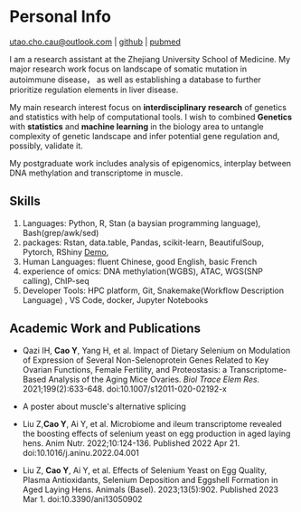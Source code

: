 # Personal Info
utao.cho.cau@outlook.com | [github](https://github.com/utao-cao) | [pubmed](https://pubmed.ncbi.nlm.nih.gov/?term=yutao+cao%5Bfau%5D+china+agricultural+university%5Baffiliation%5D)

I am a research assistant at the Zhejiang University School of Medicine. My major research work focus on landscape of somatic mutation in autoimmune disease， as well as establishing a database to further prioritize regulation elements in liver disease.

My main research interest focus on **interdisciplinary research** of genetics and statistics with help of computational tools. I wish to combined **Genetics** with **statistics** and **machine learning** in the biology area to untangle complexity of genetic landscape and infer potential gene regulation and, possibly, validate it.

My postgraduate work includes analysis of epigenomics, interplay between DNA methylation and transcriptome in muscle.

## Skills
1. Languages: Python, R, Stan (a baysian programming language), Bash(grep/awk/sed)
2. packages: Rstan, data.table, Pandas, scikit-learn, BeautifulSoup, Pytorch, RShiny [Demo](https://derekterry.shinyapps.io/dataPresentation/),
3. Human Languages: fluent Chinese, good English, basic French
4. experience of omics: DNA methylation(WGBS), ATAC, WGS(SNP calling), ChIP-seq
5. Developer Tools: HPC platform, Git, Snakemake(Workflow Description Language) , VS Code, docker, Jupyter Notebooks

## Academic Work and Publications 
- Qazi IH, **Cao Y**, Yang H, et al. Impact of Dietary Selenium on Modulation of Expression of Several Non-Selenoprotein Genes Related to Key Ovarian Functions, Female Fertility, and Proteostasis: a Transcriptome-Based Analysis of the Aging Mice Ovaries. _Biol Trace Elem Res_. 2021;199(2):633-648. doi:10.1007/s12011-020-02192-x
- A poster about muscle's alternative splicing

- Liu Z,**Cao Y**, Ai Y, et al. Microbiome and ileum transcriptome revealed the boosting effects of selenium yeast on egg production in aged laying hens. Anim Nutr. 2022;10:124-136. Published 2022 Apr 21. doi:10.1016/j.aninu.2022.04.001

- Liu Z, **Cao Y**, Ai Y, et al. Effects of Selenium Yeast on Egg Quality, Plasma Antioxidants, Selenium Deposition and Eggshell Formation in Aged Laying Hens. Animals (Basel). 2023;13(5):902. Published 2023 Mar 1. doi:10.3390/ani13050902

